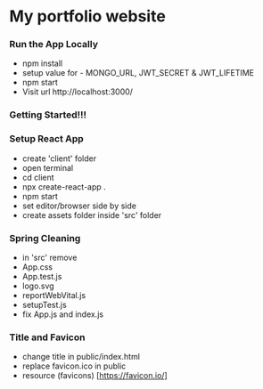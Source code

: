 # My portfolio website

### Run the App Locally
- npm install
- setup value for - MONGO_URL, JWT_SECRET & JWT_LIFETIME
- npm start
- Visit url http://localhost:3000/

### Getting Started!!!
### Setup React App
- create 'client' folder
- open terminal
- cd client
- npx create-react-app .
- npm start
- set editor/browser side by side
- create assets folder inside 'src' folder

### Spring Cleaning
- in 'src' remove
- App.css
- App.test.js
- logo.svg
- reportWebVital.js
- setupTest.js
- fix App.js and index.js

### Title and Favicon
- change title in public/index.html
- replace favicon.ico in public
- resource (favicons) [https://favicon.io/]
